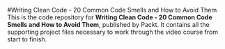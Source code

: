 #Writing Clean Code - 20 Common Code Smells and How to Avoid Them
This is the code repository for **Writing Clean Code - 20 Common Code Smells and How to Avoid Them**, published by Packt. It contains all the supporting project files necessary to work through the video course from start to finish. 
